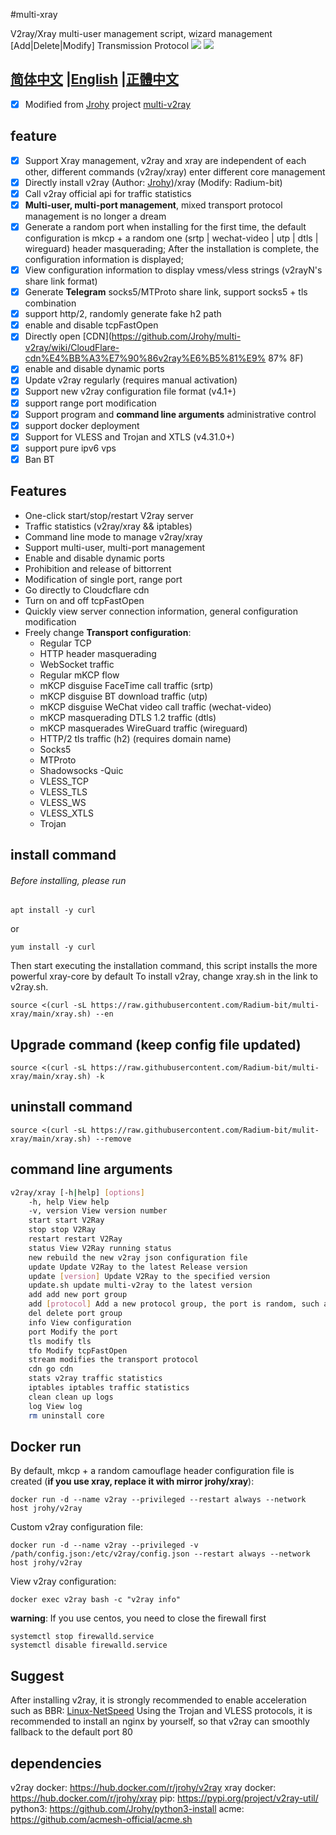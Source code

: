 #multi-xray

V2ray/Xray multi-user management script, wizard management [Add|Delete|Modify] Transmission Protocol
![](https://img.shields.io/pypi/v/v2ray-util.svg)
![](https://img.shields.io/github/license/Jrohy/multi-v2ray.svg)

## [简体中文](README.md) |[English](README_EN.md) |[正體中文](README_TR.md)  

- [x] Modified from [Jrohy](https://github.com/Jrohy) project [multi-v2ray](https://github.com/Jrohy/multi-v2ray)

## feature

- [x] Support Xray management, v2ray and xray are independent of each other, different commands (v2ray/xray) enter different core management
- [x] Directly install v2ray (Author: [Jrohy](https://github.com/Jrohy))/xray (Modify: Radium-bit)
- [x] Call v2ray official api for traffic statistics
- [x] **Multi-user, multi-port management**, mixed transport protocol management is no longer a dream
- [x] Generate a random port when installing for the first time, the default configuration is mkcp + a random one (srtp | wechat-video | utp | dtls | wireguard) header masquerading;
  After the installation is complete, the configuration information is displayed;
- [x] View configuration information to display vmess/vless strings (v2rayN's share link format)
- [x] Generate **Telegram** socks5/MTProto share link, support socks5 + tls combination
- [x] support http/2, randomly generate fake h2 path
- [x] enable and disable tcpFastOpen
- [x] Directly open [CDN](https://github.com/Jrohy/multi-v2ray/wiki/CloudFlare-cdn%E4%BB%A3%E7%90%86v2ray%E6%B5%81%E9% 87% 8F)
- [x] enable and disable dynamic ports
- [x] Update v2ray regularly (requires manual activation)
- [x] Support new v2ray configuration file format (v4.1+)
- [x] support range port modification
- [x] Support program and **command line arguments** administrative control
- [x] support docker deployment
- [x] Support for VLESS and Trojan and XTLS (v4.31.0+)
- [x] support pure ipv6 vps
- [x] Ban BT

## Features

- One-click start/stop/restart V2ray server
- Traffic statistics (v2ray/xray && iptables)
- Command line mode to manage v2ray/xray
- Support multi-user, multi-port management
- Enable and disable dynamic ports
- Prohibition and release of bittorrent
- Modification of single port, range port
- Go directly to Cloudcflare cdn
- Turn on and off tcpFastOpen
- Quickly view server connection information, general configuration modification
- Freely change **Transport configuration**:
  - Regular TCP
  - HTTP header masquerading
  - WebSocket traffic
  - Regular mKCP flow
  - mKCP disguise FaceTime call traffic (srtp)
  - mKCP disguise BT download traffic (utp)
  - mKCP disguise WeChat video call traffic (wechat-video)
  - mKCP masquerading DTLS 1.2 traffic (dtls)
  - mKCP masquerades WireGuard traffic (wireguard)
  - HTTP/2 tls traffic (h2) (requires domain name)
  - Socks5
  - MTProto
  - Shadowsocks
  -Quic
  - VLESS_TCP
  - VLESS_TLS
  - VLESS_WS
  - VLESS_XTLS
  - Trojan

## install command

###### Before installing, please run

```shell
apt install -y curl
````

or

```shell
yum install -y curl
````

Then start executing the installation command, this script installs the more powerful xray-core by default
To install v2ray, change xray.sh in the link to v2ray.sh.

````
source <(curl -sL https://raw.githubusercontent.com/Radium-bit/multi-xray/main/xray.sh) --en
````

## Upgrade command (keep config file updated)

````
source <(curl -sL https://raw.githubusercontent.com/Radium-bit/multi-xray/main/xray.sh) -k
````

## uninstall command

````
source <(curl -sL https://raw.githubusercontent.com/Radium-bit/mulit-xray/main/xray.sh) --remove
````

## command line arguments

```bash
v2ray/xray [-h|help] [options]
    -h, help View help
    -v, version View version number
    start start V2Ray
    stop stop V2Ray
    restart restart V2Ray
    status View V2Ray running status
    new rebuild the new v2ray json configuration file
    update Update V2Ray to the latest Release version
    update [version] Update V2Ray to the specified version
    update.sh update multi-v2ray to the latest version
    add add new port group
    add [protocol] Add a new protocol group, the port is random, such as v2ray add utp to add utp protocol
    del delete port group
    info View configuration
    port Modify the port
    tls modify tls
    tfo Modify tcpFastOpen
    stream modifies the transport protocol
    cdn go cdn
    stats v2ray traffic statistics
    iptables iptables traffic statistics
    clean clean up logs
    log View log
    rm uninstall core
````

## Docker run

By default, mkcp + a random camouflage header configuration file is created (**if you use xray, replace it with mirror jrohy/xray**):

````
docker run -d --name v2ray --privileged --restart always --network host jrohy/v2ray
````

Custom v2ray configuration file:

````
docker run -d --name v2ray --privileged -v /path/config.json:/etc/v2ray/config.json --restart always --network host jrohy/v2ray
````

View v2ray configuration:

````
docker exec v2ray bash -c "v2ray info"
````

**warning**: If you use centos, you need to close the firewall first

````
systemctl stop firewalld.service
systemctl disable firewalld.service
````

## Suggest

After installing v2ray, it is strongly recommended to enable acceleration such as BBR: [Linux-NetSpeed](https://github.com/chiakge/Linux-NetSpeed)
Using the Trojan and VLESS protocols, it is recommended to install an nginx by yourself, so that v2ray can smoothly fallback to the default port 80

## dependencies

v2ray docker: https://hub.docker.com/r/jrohy/v2ray
xray docker: https://hub.docker.com/r/jrohy/xray
pip: https://pypi.org/project/v2ray-util/
python3: https://github.com/Jrohy/python3-install
acme: https://github.com/acmesh-official/acme.sh